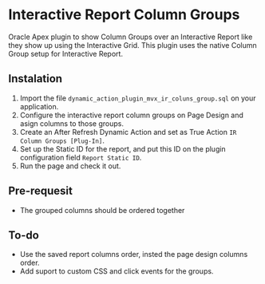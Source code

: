 # Interactive Report Column Groups
Oracle Apex plugin to show Column Groups over an Interactive Report like they show up using the Interactive Grid.
This plugin uses the native Column Group setup for Interactive Report.


## Instalation
1. Import the file `dynamic_action_plugin_mvx_ir_coluns_group.sql` on your application.
2. Configure the interactive report column groups on Page Design and asign columns to those groups.
3. Create an After Refresh Dynamic Action and set as True Action `IR Column Groups [Plug-In]`.
4. Set up the Static ID for the report, and put this ID on the plugin configuration field `Report Static ID`.
5. Run the page and check it out.

## Pre-requesit
* The grouped columns should be ordered together

## To-do
* Use the saved report columns order, insted the page design columns order.
* Add suport to custom CSS and click events for the groups.